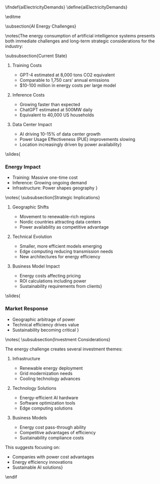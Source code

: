 \ifndef{aiElectricityDemands}
\define{aiElectricityDemands}

\editme

\subsection{AI Energy Challenges}

\notes{The energy consumption of artificial intelligence systems presents both immediate challenges and long-term strategic considerations for the industry:

\subsubsection{Current State}

1. Training Costs
    * GPT-4 estimated at 8,000 tons CO2 equivalent
    * Comparable to 1,750 cars' annual emissions
    * $10-100 million in energy costs per large model

2. Inference Costs
    * Growing faster than expected
    * ChatGPT estimated at 500MW daily
    * Equivalent to 40,000 US households

3. Data Center Impact
    * AI driving 10-15% of data center growth
    * Power Usage Effectiveness (PUE) improvements slowing
    * Location increasingly driven by power availability}

\slides{
### Energy Impact

* Training: Massive one-time cost
* Inference: Growing ongoing demand
* Infrastructure: Power shapes geography
}

\notes{
\subsubsection{Strategic Implications}

1. Geographic Shifts
    * Movement to renewable-rich regions
    * Nordic countries attracting data centers
    * Power availability as competitive advantage

2. Technical Evolution
    * Smaller, more efficient models emerging
    * Edge computing reducing transmission needs
    * New architectures for energy efficiency

3. Business Model Impact
    * Energy costs affecting pricing
    * ROI calculations including power
    * Sustainability requirements from clients}

\slides{
### Market Response

* Geographic arbitrage of power
* Technical efficiency drives value
* Sustainability becoming critical
}

\notes{
\subsubsection{Investment Considerations}

The energy challenge creates several investment themes:

1. Infrastructure
    * Renewable energy deployment
    * Grid modernization needs
    * Cooling technology advances

2. Technology Solutions
    * Energy-efficient AI hardware
    * Software optimization tools
    * Edge computing solutions

3. Business Models
    * Energy cost pass-through ability
    * Competitive advantages of efficiency
    * Sustainability compliance costs

This suggests focusing on:
* Companies with power cost advantages
* Energy efficiency innovations
* Sustainable AI solutions}

\endif 